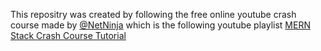 This repositry was created by following the free online youtube crash course made by [@NetNinja](https://www.youtube.com/@NetNinja) 
which is the following youtube playlist [MERN Stack Crash Course Tutorial](https://www.youtube.com/playlist?list=PL4cUxeGkcC9iJ_KkrkBZWZRHVwnzLIoUE)
